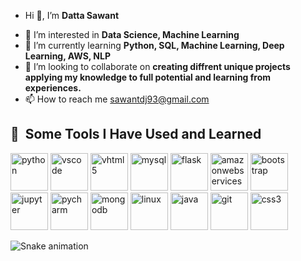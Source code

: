 -  Hi 👋, I’m **Datta Sawant**

<!-- <img src=https://raw.githubusercontent.com/ksdiwe/ksdiwe/main/wave.gif> -->


<!-- <a href="https://www.instagram.com/thepiyushmalhotra/">
  <img height="50" src="https://user-images.githubusercontent.com/46517096/166974368-9798f39f-1f46-499c-b14e-81f0a3f83a06.png"/>
</a>
   -->
- 👀 I’m interested in **Data Science, Machine Learning**
- 🌱 I’m currently learning **Python, SQL, Machine Learning, Deep Learning, AWS, NLP**
- 💞️ I’m looking to collaborate on **creating diffrent unique projects applying my knowledge to full potential and learning from experiences.**
- 📫 How to reach me sawantdj93@gmail.com

<h2> 🚀 &nbsp;Some Tools I Have Used and Learned</h2>
<p align="left">
<img src="https://cdn.jsdelivr.net/gh/devicons/devicon/icons/python/python-original-wordmark.svg" alt="python" width="60" height="60"/>
<img src="https://cdn.jsdelivr.net/gh/devicons/devicon/icons/vscode/vscode-original.svg" alt="vscode" width="60" height="60"/> 
<img src="https://cdn.jsdelivr.net/gh/devicons/devicon/icons/html5/html5-original.svg" alt="vhtml5" width="60" height="60"/>
<img src="https://cdn.jsdelivr.net/gh/devicons/devicon/icons/mysql/mysql-original-wordmark.svg"  alt="mysql" width="60" height="60"/>
<img src="https://cdn.jsdelivr.net/gh/devicons/devicon/icons/flask/flask-original-wordmark.svg" alt="flask" width="60" height="60"/>
<img src="https://cdn.jsdelivr.net/gh/devicons/devicon/icons/amazonwebservices/amazonwebservices-plain-wordmark.svg" alt="amazonwebservices" width="60" height="60"/>
<img src="https://cdn.jsdelivr.net/gh/devicons/devicon/icons/bootstrap/bootstrap-original-wordmark.svg" alt="bootstrap" width="60" height="60" />
<img src="https://cdn.jsdelivr.net/gh/devicons/devicon/icons/jupyter/jupyter-original-wordmark.svg" alt="jupyter" width="60" height="60"/>
<img src="https://cdn.jsdelivr.net/gh/devicons/devicon/icons/pycharm/pycharm-original.svg" alt="pycharm" width="60" height="60" />
<img src="https://cdn.jsdelivr.net/gh/devicons/devicon/icons/mongodb/mongodb-original-wordmark.svg" alt="mongodb" width="60" height="60"/>
<img src="https://cdn.jsdelivr.net/gh/devicons/devicon/icons/linux/linux-original.svg" alt="linux" width="60" height="60"/>
<img src="https://cdn.jsdelivr.net/gh/devicons/devicon/icons/java/java-original-wordmark.svg" alt="java" width="60" height="60"/>
<img src="https://cdn.jsdelivr.net/gh/devicons/devicon/icons/git/git-original.svg" alt="git" width="60" height="60"/>
<img src="https://cdn.jsdelivr.net/gh/devicons/devicon/icons/css3/css3-original.svg" alt="css3" width="60" height="60"/>
                                                                                              
</p>

![Snake animation](https://github.com/thepiyushmalhotra/thepiyushmalhotra/blob/output/github-contribution-grid-snake.svg)
<!---
Datta-Sawant/Datta-Sawant is a ✨ special ✨ repository because its `README.md` (this file) appears on your GitHub profile.
You can click the Preview link to take a look at your changes.
--->
